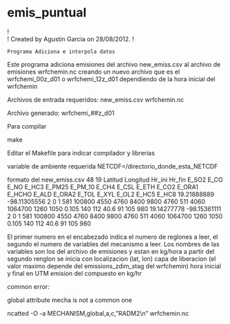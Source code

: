 # emis_puntual
!   
!	Created by Agustin Garcia on 28/08/2012.
!

    Programa Adiciona e interpola datos

Este programa adiciona emisiones del archivo
new_emiss.csv  al archivo de emisiones wrfchemin.nc creando un nuevo archivo 
que es el wrfchemi_00z_d01 o wrfchemi_12z_d01 dependiendo de la hora inicial 
del wrfchemin

Archivos de entrada requeridos:
   new_emiss.csv
   wrfchemin.nc

Archivo generado:
    wrfchemi_##z_d01
    
Para compilar

make

Editar el Makefile para indicar compilador y librerias

variable de ambiente requerida NETCDF=/directorio_donde_esta_NETCDF

formato del new_emiss.csv
48	19	Latitud Longitud	Hr_ini	Hr_fin	E_SO2	E_CO	E_NO	E_HC3	E_PM25	E_PM_10	E_CH4	E_CSL	E_ETH	E_CO2	E_ORA1	E_HCHO	E_ALD	E_ORA2	E_TOL	E_XYL	E_OL2	E_HC5	E_HC8
19.21888889	-98.11305556	2	0	1	581	100800	4550	4760	8400	9800	4760	511	4060	1064700	1260	1050	0.105	140	112	40.6	91	105	980
19.14277778	-98.15361111	2	0	1	581	100800	4550	4760	8400	9800	4760	511	4060	1064700	1260	1050	0.105	140	112	40.6	91	105	980

El primer numero en el encabezado indica el numero de reglones a leer, el segundo el numero de variables del mecanismo a leer. Los nombres de las variables son los del archivo de emisiones y estan en kg/hora
a partir del segundo renglon se inicia con
localizacion  (lat, lon)
capa de liberacion (el valor maximo depende del emissions_zdim_stag del wrfchemin)
hora inicial y final en UTM
emision del compuesto en kg/hr

common error:

global attribute mecha is not a common one

ncatted -O -a MECHANISM,global,a,c,”RADM2\n” wrfchemin.nc
